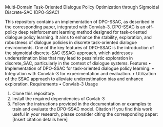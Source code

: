 Multi-Domain Task-Oriented Dialogue Policy Optimization through Sigmoidal Discrete-SAC (DPO-SSAC)

This repository contains an implementation of DPO-SSAC, as described in the corresponding paper, 
integrated with Convlab-3.
DPO-SSAC is an off-policy deep reinforcement learning method designed for task-oriented dialogue 
policy learning. It aims to enhance the stability, exploration, and robustness of dialogue 
policies in discrete task-oriented dialogue environments.
One of the key features of DPO-SSAC is the introduction of the sigmoidal discrete-SAC (SSAC) approach, 
which addresses underestimation bias that may lead to pessimistic exploration in discrete_SAC, 
particularly in the context of dialogue systems.
Features
• Implementation of DPO-SSAC for task-oriented dialogue policy learning.
• Integration with Convlab-3 for experimentation and evaluation.
• Utilization of the SSAC approach to alleviate underestimation bias and enhance exploration.
Requirements
• Convlab-3
Usage
1. Clone this repository.
2. Install the required dependencies of Covlab-3
3. Follow the instructions provided in the documentation or examples to train and evaluate the 
DPO-SSAC model.
Citation
If you find this work useful in your research, please consider citing the corresponding paper: [Insert 
citation details here]
